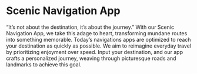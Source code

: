 # Scenic Navigation App
“It’s not about the destination, it’s about the journey.” With our Scenic Navigation App, we take this adage to heart, transforming mundane routes into something memorable. Today’s navigations apps are optimized to reach your destination as quickly as possible. We aim to reimagine everyday travel by prioritizing enjoyment over speed. Input your destination, and our app crafts a personalized journey, weaving through picturesque roads and landmarks to achieve this goal.
